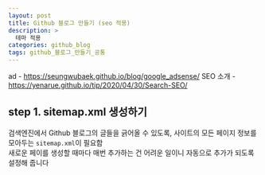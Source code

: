 ```yaml
---
layout: post
title: Github 블로그 만들기 (seo 적용)
description: >
  테마 적용
categories: github_blog
tags: github_블로그_만들기_공통
---
```



ad - https://seungwubaek.github.io/blog/google_adsense/
SEO 소개 -  https://yenarue.github.io/tip/2020/04/30/Search-SEO/


## step 1. sitemap.xml 생성하기
검색엔진에서 Github 블로그의 글들을 긁어올 수 있도록, 사이트의 모든 페이지 정보를 모아두는 `sitemap.xml`이 필요함 <br>
새로운 페이를 생성할 때마다 매번 추가하는 건 어려운 일이니 자동으로 추가가 되도록 설정해 줍니다